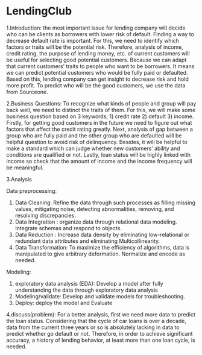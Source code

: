 # LendingClub
1.Introduction:
 the most important issue for lending company will decide who can be clients as borrowers with lower risk of default. Finding a way to decrease default rate is important. For this, we need to identify which factors or traits will be the potential risk. Therefore, analysis of income, credit rating, the purpose of lending money, etc. of current customers will be useful for selecting good potential customers. Because we can adapt that current customers’ traits to people who want to be borrowers. It means we can predict potential customers who would be fully paid or defaulted. Based on this, lending company can get insight to decrease risk and hold more profit.
To predict who will be the good customers, we use the data from Sourceone. 

2.Business Questions:
To recognize what kinds of people and group will pay back well, we need to distinct the traits of them. For this, we will make some business question based on 3 keywords; 1) credit rate 2) default 3) income. Firstly, for getting good customers in the future we need to figure out what factors that affect the credit rating greatly. 
Next, analysis of gap between a group who are fully paid and the other group who are defaulted will be helpful question to avoid risk of delinquency. Besides, it will be helpful to make a standard which can judge whether new customers’ ability and conditions are qualified or not.
Lastly, loan status will be highly linked with income so check that the amount of income and the income frequency will be meaningful.

3.Analysis

Data preprocessing:

1.	 Data Cleaning: Refine the data through such processes as filling missing values, mitigating noise, detecting abnormalities, removing, and resolving discrepancies.
2.	Data Integration : organize data through relational data modeling. Integrate schemas and respond to objects.
3.	Data Reduction :  Increase data density by eliminating low-relational or redundant data attributes and eliminating Multicollinearity.
4.	Data Transformation: To maximize the efficiency of algorithms, data is manipulated to give arbitrary deformation. Normalize and encode as needed.

Modeling:

1.	exploratory data analysis (EDA): Develop a model after fully understanding the data through exploratory data analysis
2.	Modeling/validate: Develop and validate models for troubleshooting.
3.	Deploy: deploy the model and Evaluate


4.discuss(problem):
For a better analysis, first we need more data to predict the loan status. Considering that the cycle of car loans is over a decade, data from the current three years or so is absolutely lacking in data to predict whether go default or not. Therefore, in order to achieve significant accuracy, a history of lending behavior, at least more than one loan cycle, is needed.


